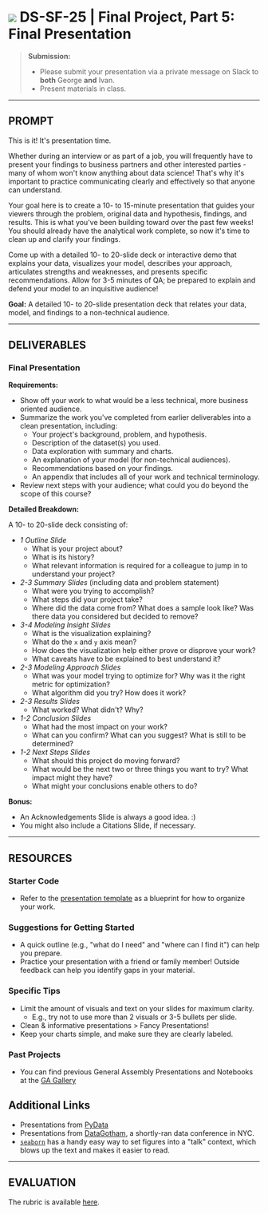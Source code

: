 # ![](https://ga-dash.s3.amazonaws.com/production/assets/logo-9f88ae6c9c3871690e33280fcf557f33.png) DS-SF-25 | Final Project, Part 5: Final Presentation

> **Submission:**
>
> - Please submit your presentation via a private message on Slack to **both** George **and** Ivan.
> - Present materials in class.

---

## PROMPT

This is it!  It's presentation time.

Whether during an interview or as part of a job, you will frequently have to present your findings to business partners and other interested parties - many of whom won't know anything about data science!  That's why it's important to practice communicating clearly and effectively so that anyone can understand.

Your goal here is to create a 10- to 15-minute presentation that guides your viewers through the problem, original data and hypothesis, findings, and results.  This is what you've been building toward over the past few weeks!  You should already have the analytical work complete, so now it's time to clean up and clarify your findings.

Come up with a detailed 10- to 20-slide deck or interactive demo that explains your data, visualizes your model, describes your approach, articulates strengths and weaknesses, and presents specific recommendations.  Allow for 3-5 minutes of QA; be prepared to explain and defend your model to an inquisitive audience!

**Goal:** A detailed 10- to 20-slide presentation deck that relates your data, model, and findings to a non-technical audience.

---

## DELIVERABLES

### Final Presentation

**Requirements:**

- Show off your work to what would be a less technical, more business oriented audience.
- Summarize the work you've completed from earlier deliverables into a clean presentation, including:
  - Your project's background, problem, and hypothesis.
  - Description of the dataset(s) you used.
  - Data exploration with summary and charts.
  - An explanation of your model (for non-technical audiences).
  - Recommendations based on your findings.
  - An appendix that includes all of your work and technical terminology.
- Review next steps with your audience; what could you do beyond the scope of this course?

**Detailed Breakdown:**

A 10- to 20-slide deck consisting of:

- *1 Outline Slide*
  - What is your project about?
  - What is its history?
  - What relevant information is required for a colleague to jump in to understand your project?
- *2-3 Summary Slides* (including data and problem statement)
  - What were you trying to accomplish?
  - What steps did your project take?
  - Where did the data come from?  What does a sample look like?  Was there data you considered but decided to remove?
- *3-4 Modeling Insight Slides*
  - What is the visualization explaining?
  - What do the `x` and `y` axis mean?
  - How does the visualization help either prove or disprove your work?
  - What caveats have to be explained to best understand it?
- *2-3 Modeling Approach Slides*
  - What was your model trying to optimize for?  Why was it the right metric for optimization?
  - What algorithm did you try?  How does it work?
- *2-3 Results Slides*
  - What worked?  What didn't?  Why?
- *1-2 Conclusion Slides*
  - What had the most impact on your work?
  - What can you confirm?  What can you suggest?  What is still to be determined?
- *1-2 Next Steps Slides*
  - What should this project do moving forward?
  - What would be the next two or three things you want to try?  What impact might they have?
  - What might your conclusions enable others to do?

**Bonus:**

- An Acknowledgements Slide is always a good idea.  :)
- You might also include a Citations Slide, if necessary.

---

## RESOURCES

### Starter Code

- Refer to the [presentation template](../2/FP2-template.md) as a blueprint for how to organize your work.

### Suggestions for Getting Started

- A quick outline (e.g., "what do I need" and "where can I find it") can help you prepare.
- Practice your presentation with a friend or family member! Outside feedback can help you identify gaps in your material.

### Specific Tips

- Limit the amount of visuals and text on your slides for maximum clarity.
  - E.g., try not to use more than 2 visuals or 3-5 bullets per slide.
- Clean & informative presentations > Fancy Presentations!
- Keep your charts simple, and make sure they are clearly labeled.

### Past Projects

- You can find previous General Assembly Presentations and Notebooks at the [GA Gallery](https://gallery.generalassemb.ly/DS?metro=)

## Additional Links

- Presentations from [PyData](http://www.slideshare.net/PyData/presentations)
- Presentations from [DataGotham](https://www.youtube.com/user/DataGotham), a shortly-ran data conference in NYC.
- [`seaborn`](https://stanford.edu/~mwaskom/software/seaborn/tutorial/aesthetics.html#scaling-plot-elements-with-plotting-context-and-set-context) has a handy easy way to set figures into a "talk" context, which blows up the text and makes it easier to read.

---

## EVALUATION

The rubric is available [here](./rubric).